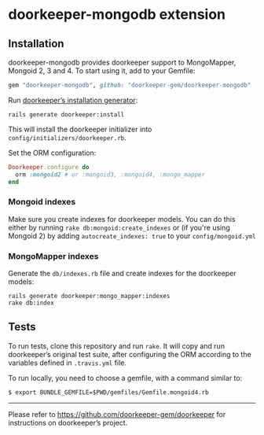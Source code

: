 # doorkeeper-mongodb extension

## Installation

doorkeeper-mongodb provides doorkeeper support to MongoMapper, Mongoid 2, 3 and 4.
To start using it, add to your Gemfile:

``` ruby
gem "doorkeeper-mongodb", github: "doorkeeper-gem/doorkeeper-mongodb"
```

Run [doorkeeper’s installation generator]:

    rails generate doorkeeper:install

[doorkeeper’s installation generator]: https://github.com/doorkeeper-gem/doorkeeper#installation

This will install the doorkeeper initializer into
`config/initializers/doorkeeper.rb`.

Set the ORM configuration:

``` ruby
Doorkeeper.configure do
  orm :mongoid2 # or :mongoid3, :mongoid4, :mongo_mapper
end
```

### Mongoid indexes

Make sure you create indexes for doorkeeper models. You can do this either by
running `rake db:mongoid:create_indexes` or (if you're using Mongoid 2) by
adding `autocreate_indexes: true` to your `config/mongoid.yml`


### MongoMapper indexes

Generate the `db/indexes.rb` file and create indexes for the doorkeeper models:

    rails generate doorkeeper:mongo_mapper:indexes
    rake db:index


## Tests

To run tests, clone this repository and run `rake`. It will copy and run
doorkeeper’s original test suite, after configuring the ORM according to the
variables defined in `.travis.yml` file.

To run locally, you need to choose a gemfile, with a command similar to:

```
$ export BUNDLE_GEMFILE=$PWD/gemfiles/Gemfile.mongoid4.rb
```

---

Please refer to https://github.com/doorkeeper-gem/doorkeeper for instructions on
doorkeeper’s project.
